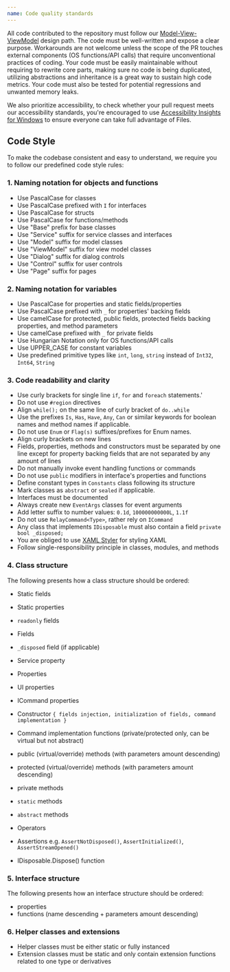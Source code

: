```yaml
---
name: Code quality standards
---
```


All code contributed to the repository must follow
our [Model-View-ViewModel](https://en.wikipedia.org/wiki/Model%E2%80%93view%E2%80%93viewmodel) design path. The code
must be well-written and expose a clear purpose. Workarounds are not welcome unless the scope of the PR touches external
components
(OS functions/API calls) that require unconventional practices of coding. Your code must be easily maintainable without
requiring to rewrite core parts, making sure no code is being duplicated, utilizing abstractions and inheritance is a
great way to sustain high code metrics. Your code must also be tested for potential regressions and unwanted memory
leaks.

We also prioritize accessibility, to check whether your pull request meets our accessibility standards, you're
encouraged to use [Accessibility Insights for Windows](https://accessibilityinsights.io/docs/en/windows/overview/)
to ensure everyone can take full advantage of Files.

## Code Style

To make the codebase consistent and easy to understand, we require you to follow our predefined code style rules:

### 1. Naming notation for objects and functions

- Use PascalCase for classes
- Use PascalCase prefixed with `I` for interfaces
- Use PascalCase for structs
- Use PascalCase for functions/methods
- Use "Base" prefix for base classes
- Use "Service" suffix for service classes and interfaces
- Use "Model" suffix for model classes
- Use "ViewModel" suffix for view model classes
- Use "Dialog" suffix for dialog controls
- Use "Control" suffix for user controls
- Use "Page" suffix for pages

### 2. Naming notation for variables

- Use PascalCase for properties and static fields/properties
- Use PascalCase prefixed with `_` for properties' backing fields
- Use camelCase for protected, public fields, protected fields backing properties, and method parameters
- Use camelCase prefixed with `_` for private fields
- Use Hungarian Notation only for OS functions/API calls
- Use UPPER_CASE for constant variables
- Use predefined primitive types like `int`, `long`, `string` instead of `Int32`, `Int64`, `String`

### 3. Code readability and clarity

- Use curly brackets for single line `if`, `for` and `foreach` statements.'
- Do not use `#region` directives
- Align `while();` on the same line of curly bracket of `do..while`
- Use the prefixes `Is`, `Has`, `Have`, `Any`, `Can` or similar keywords for boolean names and method names if
  applicable.
- Do not use `Enum` or `Flag(s)` suffixes/prefixes for Enum names.
- Align curly brackets on new lines
- Fields, properties, methods and constructors must be separated by one line except for property backing fields that are
  not separated by any amount of lines
- Do not manually invoke event handling functions or commands
- Do not use `public` modifiers in interface's properties and functions
- Define constant types in `Constants` class following its structure
- Mark classes as `abstract` or `sealed` if applicable.
- Interfaces must be documented
- Always create new `EventArgs` classes for event arguments
- Add letter suffix to number values: `0.1d`, `100000000000L`, `1.1f`
- Do not use `RelayCommand<Type>`, rather rely on `ICommand`
- Any class that implements `IDisposable` must also contain a field `private bool _disposed;`
- You are obliged to use [XAML Styler](https://marketplace.visualstudio.com/items?itemName=TeamXavalon.XAMLStyler2022)
  for styling XAML
- Follow single-responsibility principle in classes, modules, and methods

### 4. Class structure

The following presents how a class structure should be ordered:

- Static fields
- Static properties

- `readonly` fields
- Fields
- `_disposed` field (if applicable)

- Service property

- Properties
- UI properties
- ICommand properties

- Constructor `{ fields injection, initialization of fields, command implementation }`

- Command implementation functions (private/protected only, can be virtual but not abstract)

- public (virtual/override) methods (with parameters amount descending)
- protected (virtual/override) methods (with parameters amount descending)
- private methods

- `static` methods

- `abstract` methods

- Operators

- Assertions e.g. `AssertNotDisposed()`, `AssertInitialized()`, `AssertStreamOpened()`
- IDisposable.Dispose() function

### 5. Interface structure

The following presents how an interface structure should be ordered:

- properties
- functions (name descending + parameters amount descending)

### 6. Helper classes and extensions

- Helper classes must be either static or fully instanced
- Extension classes must be static and only contain extension functions related to one type or derivatives
